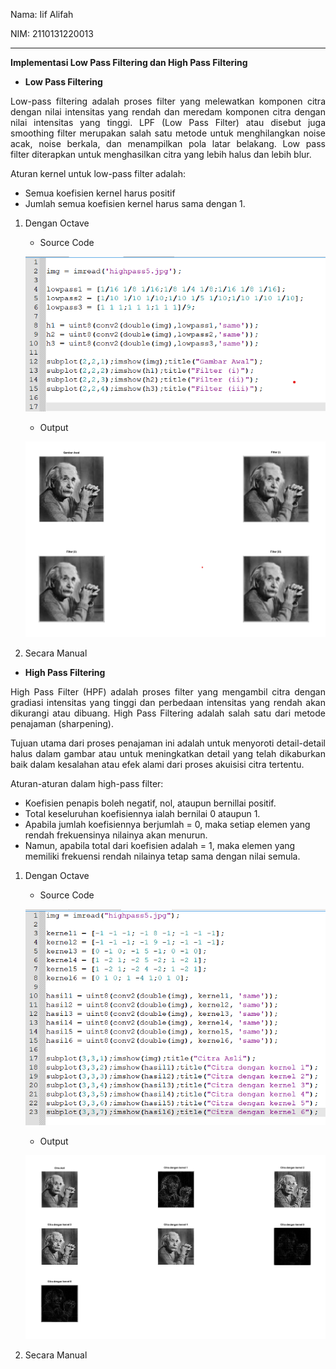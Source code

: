 Nama: Iif Alifah

NIM: 2110131220013

---

<p align="justify"><b>Implementasi Low Pass Filtering dan High Pass Filtering</b></p>

- **Low Pass Filtering**
<p align="justify">
Low-pass filtering adalah proses filter yang melewatkan komponen citra dengan nilai intensitas yang rendah dan meredam komponen citra dengan nilai intensitas yang tinggi.
LPF (Low Pass Filter) atau disebut juga smoothing filter merupakan salah satu metode untuk menghilangkan noise acak, noise berkala, dan menampilkan pola latar belakang. Low pass filter diterapkan untuk menghasilkan citra yang lebih halus dan lebih blur. </p>

<p align = "justify">
Aturan kernel untuk low-pass filter adalah:

- Semua koefisien kernel harus positif
- Jumlah semua koefisien kernel harus sama dengan 1.
</p>



1. Dengan Octave
    - Source Code
    <p align = "center"><img src = "img/low.png"></p>

    - Output
    <p align = "center"><img src = "img/passout.png"></p>
2. Secara Manual

- **High Pass Filtering**
<p align = "justify">
High Pass Filter (HPF) adalah proses filter yang mengambil citra dengan gradiasi intensitas yang tinggi dan perbedaan intensitas yang rendah akan dikurangi atau dibuang. High Pass Filtering adalah salah satu dari metode penajaman (sharpening). 
</p>

<p align = "justify">
Tujuan utama dari proses penajaman ini adalah untuk menyoroti detail-detail halus dalam gambar atau untuk meningkatkan detail yang telah dikaburkan baik dalam kesalahan atau efek alami dari proses akuisisi citra tertentu.

Aturan-aturan dalam high-pass filter:
- Koefisien penapis boleh negatif, nol, ataupun bernillai positif.
- Total keseluruhan koefisiennya ialah bernilai 0 ataupun 1.
- Apabila jumlah koefisiennya berjumlah = 0, maka setiap elemen yang rendah frekuensinya nilainya akan menurun. 
- Namun, apabila total dari koefisien adalah = 1, maka elemen yang memiliki frekuensi rendah nilainya tetap sama dengan nilai semula.


1. Dengan Octave
    - Source Code
    <p align = "center"><img src = "img/highpass.png"></p>

    - Output
    <p align = "center"><img src = "img/high.png"></p>
2. Secara Manual
